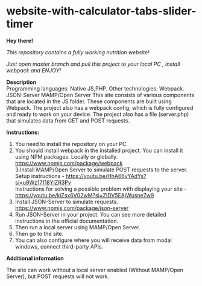 # website-with-calculator-tabs-slider-timer
**Hey there!**

*This repository contains a fully working nutrition website!*

*Just open master branch and pull this project to your local PC , install webpack and ENJOY!*

**Description** <br/>
Programming languages:
Native JS,PHP.
Other technologies:
Webpack.
JSON-Server
MAMP/Open Server
This site consists of various components that are located in the JS folder.
These components are built using Webpack.
The project also has a webpack config, which is fully configured and ready to work on your device.
The project also has a file (server.php) that simulates data  from GET and POST requests.

**Instructions:** <br/>
1. You need to install the repository on your PC.
2. You should install webpack in the installed project. You can install it using
NPM packages. Locally or globally. https://www.npmjs.com/package/webpack <br/>
3.Install MAMP/Open Server to simulate POST requests to the server. <br/> Setup instructions - https://youtu.be/HhA66yYAdYs?si=u9Wz17f18YlZR3Pv<br/>
Instructions for solving a possible problem with displaying your site - https://youtu.be/kiZsx6V02wM?si=ZIDV5EAjWusne7w9 <br/>
4. Install JSON-Server to simulate requests. https://www.npmjs.com/package/json-server
5. Run JSON-Server in your project. You can see more detailed instructions in the official documentation.
6. Then run a local server using MAMP/Open Server.
7. Then go to the site.
8. You can also configure where you will receive data from modal windows, connect third-party APIs.

**Additional information** <br/>

The site can work without a local server enabled (Without MAMP/Open Server),
but POST requests will not work.
